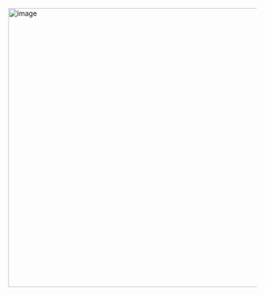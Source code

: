 <img width="1071" height="566" alt="image" src="https://github.com/user-attachments/assets/bc635cbf-53f1-4134-abf9-ed644393962d" />
